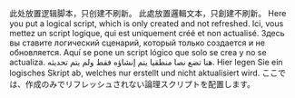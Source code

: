 ﻿此处放置逻辑脚本，只创建不刷新。
此處放置邏輯文本，只創建不刷新。
Here you put a logical script, which is only created and not refreshed.
Ici, vous mettez un script logique, qui est uniquement créé et non actualisé.
Здесь вы ставите логический сценарий, который только создается и не обновляется.
Aquí se pone un script lógico que solo se crea y no se actualiza.
هنا تضع نصا منطقيا يتم إنشاؤه فقط ولم يتم تحديثه.
Hier legen Sie ein logisches Skript ab, welches nur erstellt und nicht aktualisiert wird.
ここでは、作成のみでリフレッシュされない論理スクリプトを配置します。
